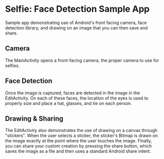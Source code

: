 # Selfie: Face Detection Sample App

Sample app demonstrating use of Android's front facing camera, face detection library, and drawing on an image that you can then save and share.

## Camera

The MainActivity opens a front-facing camera, the proper camera to use for selfies.

## Face Detection

Once the image is captured, faces are detected in the image in the EditActivity. On each of these faces, the location of the eyes is used to properly size and place a hat, glasses, and tie on each person.

## Drawing & Sharing

The EditActivity also demonstrates the use of drawing on a canvas through "stickers". When the user selects a sticker, the sticker's Bitmap is drawn on the image exactly at the point where the user touches the image. Finally, you can share your custom creation by pressing the share button, which saves the image as a file and then uses a standard Android share intent.